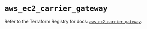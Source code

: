 # `aws_ec2_carrier_gateway`

Refer to the Terraform Registry for docs: [`aws_ec2_carrier_gateway`](https://registry.terraform.io/providers/hashicorp/aws/3.76.1/docs/resources/ec2_carrier_gateway).

